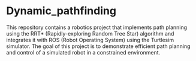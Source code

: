 # Dynamic_pathfinding
This repository contains a robotics project that implements path planning using the RRT* (Rapidly-exploring Random Tree Star) algorithm and integrates it with ROS (Robot Operating System) using the Turtlesim simulator. The goal of this project is to demonstrate efficient path planning and control of a simulated robot in a constrained environment.
